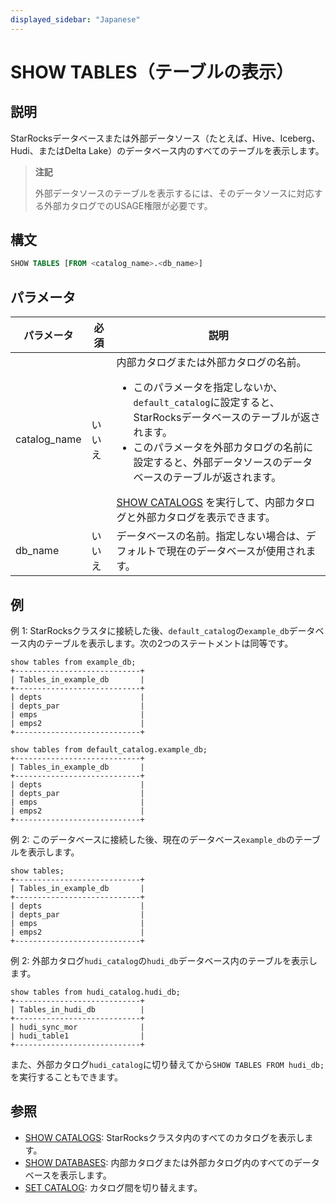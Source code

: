```yaml
---
displayed_sidebar: "Japanese"
---
```


# SHOW TABLES（テーブルの表示）

## 説明

StarRocksデータベースまたは外部データソース（たとえば、Hive、Iceberg、Hudi、またはDelta Lake）のデータベース内のすべてのテーブルを表示します。

> **注記**
>
> 外部データソースのテーブルを表示するには、そのデータソースに対応する外部カタログでのUSAGE権限が必要です。

## 構文

```sql
SHOW TABLES [FROM <catalog_name>.<db_name>]
```

## パラメータ

 **パラメータ**          | **必須** | **説明**                                                     |
| ----------------- | -------- | ------------------------------------------------------------ |
| catalog_name | いいえ       | 内部カタログまたは外部カタログの名前。<ul><li>このパラメータを指定しないか、`default_catalog`に設定すると、StarRocksデータベースのテーブルが返されます。</li><li>このパラメータを外部カタログの名前に設定すると、外部データソースのデータベースのテーブルが返されます。</li></ul> [SHOW CATALOGS](SHOW_CATALOGS.md) を実行して、内部カタログと外部カタログを表示できます。|
| db_name | いいえ       | データベースの名前。指定しない場合は、デフォルトで現在のデータベースが使用されます。 |

## 例

例 1: StarRocksクラスタに接続した後、`default_catalog`の`example_db`データベース内のテーブルを表示します。次の2つのステートメントは同等です。

```plain
show tables from example_db;
+----------------------------+
| Tables_in_example_db       |
+----------------------------+
| depts                      |
| depts_par                  |
| emps                       |
| emps2                      |
+----------------------------+

show tables from default_catalog.example_db;
+----------------------------+
| Tables_in_example_db       |
+----------------------------+
| depts                      |
| depts_par                  |
| emps                       |
| emps2                      |
+----------------------------+
```

例 2: このデータベースに接続した後、現在のデータベース`example_db`のテーブルを表示します。

```plain
show tables;
+----------------------------+
| Tables_in_example_db       |
+----------------------------+
| depts                      |
| depts_par                  |
| emps                       |
| emps2                      |
+----------------------------+
```

例 2: 外部カタログ`hudi_catalog`の`hudi_db`データベース内のテーブルを表示します。

```plain
show tables from hudi_catalog.hudi_db;
+----------------------------+
| Tables_in_hudi_db          |
+----------------------------+
| hudi_sync_mor              |
| hudi_table1                |
+----------------------------+
```

また、外部カタログ`hudi_catalog`に切り替えてから`SHOW TABLES FROM hudi_db;`を実行することもできます。

## 参照

- [SHOW CATALOGS](SHOW_CATALOGS.md): StarRocksクラスタ内のすべてのカタログを表示します。
- [SHOW DATABASES](SHOW_DATABASES.md): 内部カタログまたは外部カタログ内のすべてのデータベースを表示します。
- [SET CATALOG](../data-definition/SET_CATALOG.md): カタログ間を切り替えます。